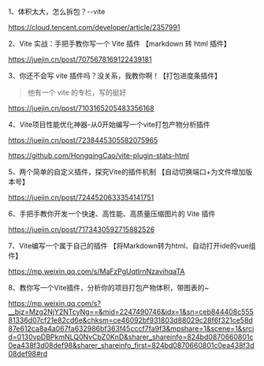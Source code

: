 
1、体积太大，怎么拆包？--vite

https://cloud.tencent.com/developer/article/2357991


2、Vite 实战：手把手教你写一个 Vite 插件 【markdown 转 html 插件】

https://juejin.cn/post/7075678169122439181


3、你还不会写 vite 插件吗？没关系，我教你啊！【打包进度条插件】

> 他有一个 vite 的专栏，写的挺好

https://juejin.cn/post/7103165205483356168


4、Vite项目性能优化神器-从0开始编写一个vite打包产物分析插件

https://juejin.cn/post/7238445305582075965

https://github.com/HongqingCao/vite-plugin-stats-html


5、两个简单的自定义插件，探究Vite的插件机制 【自动切换端口+为文件增加版本号】

https://juejin.cn/post/7244520633354141751

6、手把手教你开发一个快速、高性能、高质量压缩图片的 Vite 插件

https://juejin.cn/post/7173430592715882526


7、Vite编写一个属于自己的插件 【将Markdown转为html、自动打开ide的vue组件】

https://mp.weixin.qq.com/s/MaFzPgUqtlrnNzavihqaTA 



8、教你写一个Vite插件，分析你的项目打包产物体积，带图表的~

https://mp.weixin.qq.com/s?__biz=Mzg2NjY2NTcyNg==&mid=2247490746&idx=1&sn=ceb844408c55581336d07cf21e82cd6e&chksm=ce46092bf931803d88029c28f6f321ce58d87e612ca8a4a067fa632986bf363f45cccf7fa9f3&mpshare=1&scene=1&srcid=0130vpDBPkmNLQ0NvCbZ0KnD&sharer_shareinfo=824bd0870660801c0ea438f3d08def98&sharer_shareinfo_first=824bd0870660801c0ea438f3d08def98#rd